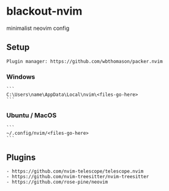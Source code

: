# blackout-nvim
 minimalist neovim config

## Setup

    Plugin manager: https://github.com/wbthomason/packer.nvim

### Windows

    ```
    C:\Users\name\AppData\Local\nvim\<files-go-here>
    ```

### Ubuntu / MacOS

    ```
    ~/.config/nvim/<files-go-here>
    ```


## Plugins

    - https://github.com/nvim-telescope/telescope.nvim
    - https://github.com/nvim-treesitter/nvim-treesitter
    - https://github.com/rose-pine/neovim

